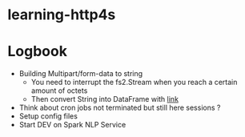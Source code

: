 # learning-http4s

# Logbook

- Building Multipart/form-data to string
  - You need to interrupt the fs2.Stream when you reach a certain amount of octets
  - Then convert String into DataFrame with [link](https://stackoverflow.com/questions/39111918/can-i-read-a-csv-represented-as-a-string-into-apache-spark-using-spark-csv)
- Think about cron jobs not terminated but still here sessions ?
- Setup config files
- Start DEV on Spark NLP Service